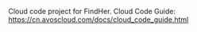 Cloud code project for FindHer. Cloud Code Guide: https://cn.avoscloud.com/docs/cloud_code_guide.html